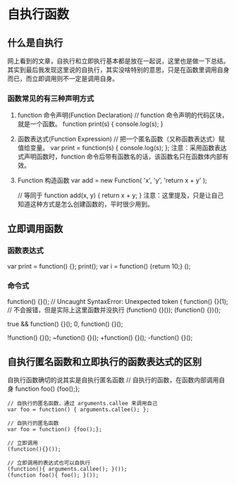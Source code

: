 # 自执行函数

## 什么是自执行

  网上看到的文章，自执行和立即执行基本都是放在一起说，这里也是做一下总结。其实到最后我发现这里说的自执行，其实没啥特别的意思，只是在函数里调用自身而已，而立即调用则不一定是调用自身。

### 函数常见的有三种声明方式

1. function 命令声明(Function Declaration)
    // function 命令声明的代码区块，就是一个函数。
    function print(s) {
      console.log(s);
    }
2. 函数表达式(Function Expression)
    // 把一个匿名函数（又称函数表达式）赋值给变量。
    var print = function(s) {
      console.log(s);
    };
  注意：采用函数表达式声明函数时，function 命令后带有函数名的话，该函数名只在函数体内部有效。
3. Function 构造函数
    var add = new Function(
      'x',
      'y',
      'return x + y'
    );

    // 等同于
    function add(x, y) {
      return x + y;
    }
  注意：这里提及，只是让自己知道这种方式是怎么创建函数的，平时很少用到。

## 立即调用函数

### 函数表达式

  var print = function() {};
  print();
  var i = function() {return 10;} ();

### 命令式

  function() {}(); // Uncaught SyntaxError: Unexpected token (
  function() {}(1); // 不会报错，但是实际上这里函数并没执行
  (function() {}());
  (function() {})();

  true && function() {}();
  0, function() {}();

  !function() {}();
  ~function() {}();
  +function() {}();
  -function() {}();

## 自执行匿名函数和立即执行的函数表达式的区别

  自执行函数确切的说其实是自执行匿名函数
    // 自执行的函数，在函数内部调用自身
    function foo() {foo();};

    // 自执行的匿名函数，通过 arguments.callee 来调用自己
    var foo = function() { arguments.callee(); };

    // 自执行的匿名函数
    var foo = function() {foo();};

    // 立即调用
    (function(){}());

    // 立即调用的表达式也可以自执行
    (function(){ arguments.callee(); }());
    (function foo(){ foo(); }());
